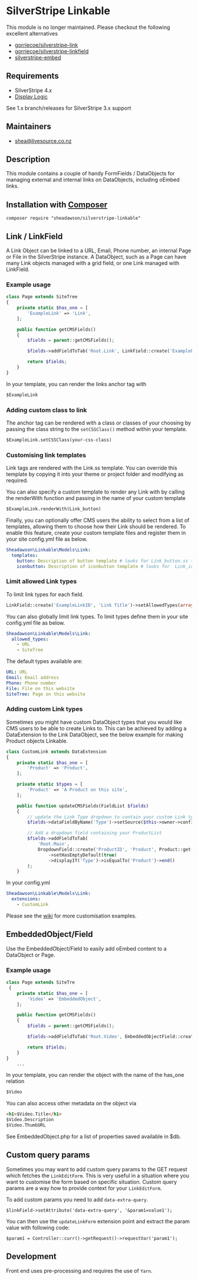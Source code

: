 # SilverStripe Linkable

This module is no longer maintained. Please checkout the following excellent alternatives

* [gorriecoe/silverstripe-link](https://github.com/gorriecoe/silverstripe-link)
* [gorriecoe/silverstripe-linkfield](https://github.com/gorriecoe/silverstripe-linkfield)
* [silverstripe-embed](https://github.com/gorriecoe/silverstripe-embed)

## Requirements

* SilverStripe 4.x
* [Display Logic](https://github.com/unclecheese/silverstripe-display-logic)

See 1.x branch/releases for SilverStripe 3.x support

## Maintainers

* shea@livesource.co.nz

## Description

This module contains a couple of handy FormFields / DataObjects for managing external and internal links on DataObjects, including oEmbed links.

## Installation with [Composer](https://getcomposer.org/)

```
composer require "sheadawson/silverstripe-linkable"
```

## Link / LinkField

A Link Object can be linked to a URL, Email, Phone number, an internal Page or File in the SilverStripe instance. A DataObject, such as a Page can have many Link objects managed with a grid field, or one Link managed with LinkField.

### Example usage

```php
class Page extends SiteTree
{
	private static $has_one = [
		'ExampleLink' => 'Link',
	];

	public function getCMSFields()
	{
		$fields = parent::getCMSFields();

		$fields->addFieldToTab('Root.Link', LinkField::create('ExampleLinkID', 'Link to page or file'));

		return $fields;
	}
}
```

In your template, you can render the links anchor tag with

```html
$ExampleLink
```

### Adding custom class to link

The anchor tag can be rendered with a class or classes of your choosing by passing the class string to the `setCSSClass()` method within your template.

```html
$ExampleLink.setCSSClass(your-css-class)
```

### Customising link templates

Link tags are rendered with the Link.ss template. You can override this template by copying it into your theme or project folder and modifying as required.

You can also specify a custom template to render any Link with by calling the renderWith function and passing in the name of your custom template

```html
$ExampleLink.renderWith(Link_button)
```

Finally, you can optionally offer CMS users the ability to select from a list of templates, allowing them to choose how their Link should be rendered. To enable this feature, create your custom template files and register them in your site config.yml file as below.

```YAML
Sheadawson\Linkable\Models\Link:
  templates:
    button: Description of button template # looks for Link_button.ss template
    iconbutton: Description of iconbutton template # looks for  Link_iconbutton.ss template
```


### Limit allowed Link types

To limit link types for each field.

```php
LinkField::create('ExampleLinkID', 'Link Title')->setAllowedTypes(array('URL','Phone'))
```

You can also globally limit link types.  To limit types define them in your site config.yml file as below.

```YAML
Sheadawson\Linkable\Models\Link:
  allowed_types:
    - URL
    - SiteTree
```


The default types available are:

```YAML
URL: URL
Email: Email address
Phone: Phone number
File: File on this website
SiteTree: Page on this website
```

### Adding custom Link types

Sometimes you might have custom DataObject types that you would like CMS users to be able to create Links to. This can be achieved by adding a DataExtension to the Link DataObject, see the below example for making Product objects Linkable.

```php
class CustomLink extends DataExtension
{
    private static $has_one = [
        'Product' => 'Product',
    ];

    private static $types = [
        'Product' => 'A Product on this site',
    ];

    public function updateCMSFields(FieldList $fields)
    {
		// update the Link Type dropdown to contain your custom Link types
        $fields->dataFieldByName('Type')->setSource($this->owner->config()->types);

		// Add a dropdown field containing your ProductList
		$fields->addFieldToTab(
            'Root.Main',
            DropdownField::create('ProductID', 'Product', Product::get()->map('ID', 'Title')->toArray())
                ->setHasEmptyDefault(true)
                ->displayIf('Type')->isEqualTo('Product')->end()
        );
	}
```

In your config.yml

```YAML
Sheadawson\Linkable\Models\Link:
  extensions:
    - CustomLink
```

Please see the [wiki](https://github.com/sheadawson/silverstripe-linkable/wiki) for more customisation examples.

## EmbeddedObject/Field

Use the EmbeddedObject/Field to easily add oEmbed content to a DataObject or Page.

### Example usage

```php
class Page extends SiteTre
 {
	private static $has_one = [
		'Video' => 'EmbeddedObject',
	];

	public function getCMSFields()
	{
		$fields = parent::getCMSFields();

		$fields->addFieldToTab('Root.Video', EmbeddedObjectField::create('Video', 'Video from oEmbed URL', $this->Video()));

		return $fields;
	}
}
	...
```

In your template, you can render the object with the name of the has_one relation

```html
$Video
```

You can also access other metadata on the object via

```html
<h1>$Video.Title</h1>
$Video.Description
$Video.ThumbURL
```

See EmbeddedObject.php for a list of properties saved available in $db.

## Custom query params

Sometimes you may want to add custom query params to the GET request which fetches the `LinkEditForm`.
This is very useful in a situation where you want to customise the form based on specific situation.
Custom query params are a way how to provide context for your `LinkEditForm`.

To add custom params you need to add `data-extra-query`.

```
$linkField->setAttribute('data-extra-query', '&param1=value1');
```

You can then use the `updateLinkForm` extension point and extract the param value with following code:

```
$param1 = Controller::curr()->getRequest()->requestVar('param1');
```

## Development

Front end uses pre-processing and requires the use of `Yarn`.
